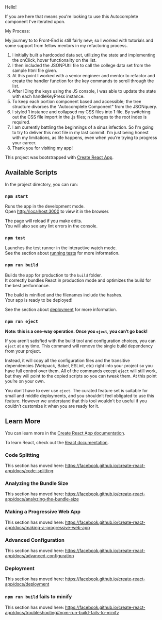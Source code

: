 Hello!

If you are here that means you're looking to use this Autocomplete component I've iterated upon.

My Process:

My journey to to Front-End is still fairly new; so I worked with tutorials and some support from fellow mentors
in my refactoring process. 

1. I initially built a hardcoded data set, utilizing the state and implementing the onClick, hover functionality on the list. 
2. I then included the JSONPUtil file to call the college data set from the sample html file given. 
3. At this point I worked with a senior engineer and mentor to refactor and create the handler function for the key commands
   to scroll through the list. 
4. After IDing the keys using the JS console, I was able to update the state with each handleKeyPress instance. 
5. To keep each portion component based and accessible; the tree structure divorces the "Autocomplete Component" from the 
   JSONquery.
6. I styled 1 instance and collapsed my CSS files into 1 file. By switching out the CSS file import in the .js files; n
   changes to the root index is required. 
7. I am currently battling the beginnings of a sinus infection. So I'm going to try to deliver this next file in my last 
   commit. I'm just being honest with my limitations, as life happens, even when you're trying to progress your career. 
8. Thank you for visiting my app! 

















This project was bootstrapped with [Create React App](https://github.com/facebook/create-react-app).

## Available Scripts

In the project directory, you can run:

### `npm start`

Runs the app in the development mode.<br>
Open [http://localhost:3000](http://localhost:3000) to view it in the browser.

The page will reload if you make edits.<br>
You will also see any lint errors in the console.

### `npm test`

Launches the test runner in the interactive watch mode.<br>
See the section about [running tests](https://facebook.github.io/create-react-app/docs/running-tests) for more information.

### `npm run build`

Builds the app for production to the `build` folder.<br>
It correctly bundles React in production mode and optimizes the build for the best performance.

The build is minified and the filenames include the hashes.<br>
Your app is ready to be deployed!

See the section about [deployment](https://facebook.github.io/create-react-app/docs/deployment) for more information.

### `npm run eject`

**Note: this is a one-way operation. Once you `eject`, you can’t go back!**

If you aren’t satisfied with the build tool and configuration choices, you can `eject` at any time. This command will remove the single build dependency from your project.

Instead, it will copy all the configuration files and the transitive dependencies (Webpack, Babel, ESLint, etc) right into your project so you have full control over them. All of the commands except `eject` will still work, but they will point to the copied scripts so you can tweak them. At this point you’re on your own.

You don’t have to ever use `eject`. The curated feature set is suitable for small and middle deployments, and you shouldn’t feel obligated to use this feature. However we understand that this tool wouldn’t be useful if you couldn’t customize it when you are ready for it.

## Learn More

You can learn more in the [Create React App documentation](https://facebook.github.io/create-react-app/docs/getting-started).

To learn React, check out the [React documentation](https://reactjs.org/).

### Code Splitting

This section has moved here: https://facebook.github.io/create-react-app/docs/code-splitting

### Analyzing the Bundle Size

This section has moved here: https://facebook.github.io/create-react-app/docs/analyzing-the-bundle-size

### Making a Progressive Web App

This section has moved here: https://facebook.github.io/create-react-app/docs/making-a-progressive-web-app

### Advanced Configuration

This section has moved here: https://facebook.github.io/create-react-app/docs/advanced-configuration

### Deployment

This section has moved here: https://facebook.github.io/create-react-app/docs/deployment

### `npm run build` fails to minify

This section has moved here: https://facebook.github.io/create-react-app/docs/troubleshooting#npm-run-build-fails-to-minify
